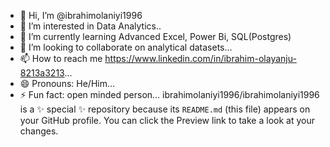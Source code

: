- 👋 Hi, I’m @ibrahimolaniyi1996
- 👀 I’m interested in Data Analytics..
- 🌱 I’m currently learning Advanced Excel, Power Bi, SQL(Postgres)
- 💞️ I’m looking to collaborate on analytical datasets...
- 📫 How to reach me https://www.linkedin.com/in/ibrahim-olayanju-8213a3213...
- 😄 Pronouns: He/Him...
- ⚡ Fun fact: open minded person...
ibrahimolaniyi1996/ibrahimolaniyi1996 is a ✨ special ✨ repository because its `README.md` (this file) appears on your GitHub profile.
You can click the Preview link to take a look at your changes.

